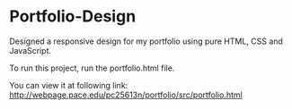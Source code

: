 # Portfolio-Design

Designed a responsive design for my portfolio using pure HTML, CSS and JavaScript.

To run this project, run the portfolio.html file.

You can view it at following link:
http://webpage.pace.edu/pc25613n/portfolio/src/portfolio.html
